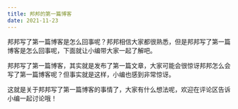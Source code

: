 ```yaml
---
title: 邦邦的第一篇博客
date: 2021-11-23
---
```


邦邦写了第一篇博客是怎么回事呢？邦邦相信大家都很熟悉，但是邦邦写了第一篇博客是怎么回事呢，下面就让小编带大家一起了解吧。

邦邦写了第一篇博客，其实就是发布了第一篇文章，大家可能会很惊讶邦邦怎么会写了第一篇博客呢？但事实就是这样，小编也感到非常惊讶。

这就是关于邦邦写了第一篇博客的事情了，大家有什么想法呢，欢迎在评论区告诉小编一起讨论哦！
